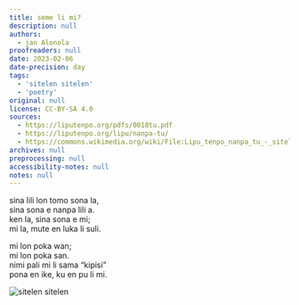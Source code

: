 ```yaml
---
title: seme li mi?
description: null
authors:
  - jan Alonola
proofreaders: null
date: 2023-02-06
date-precision: day
tags:
  - 'sitelen sitelen'
  - 'poetry'
original: null
license: CC-BY-SA 4.0
sources:
  - https://liputenpo.org/pdfs/0018tu.pdf
  - https://liputenpo.org/lipu/nanpa-tu/
  - https://commons.wikimedia.org/wiki/File:Lipu_tenpo_nanpa_tu_-_sitelen_sitelen.png
archives: null
preprocessing: null
accessibility-notes: null
notes: null
---
```


sina lili lon tomo sona la,  
sina sona e nanpa lili a.  
ken la, sina sona e mi;  
mi la, mute en luka li suli.

mi lon poka wan;  
mi lon poka san.  
nimi pali mi li sama “kipisi”  
pona en ike, ku en pu li mi.

![sitelen sitelen](https://upload.wikimedia.org/wikipedia/commons/d/d1/Lipu_tenpo_nanpa_tu_-_sitelen_sitelen.png)